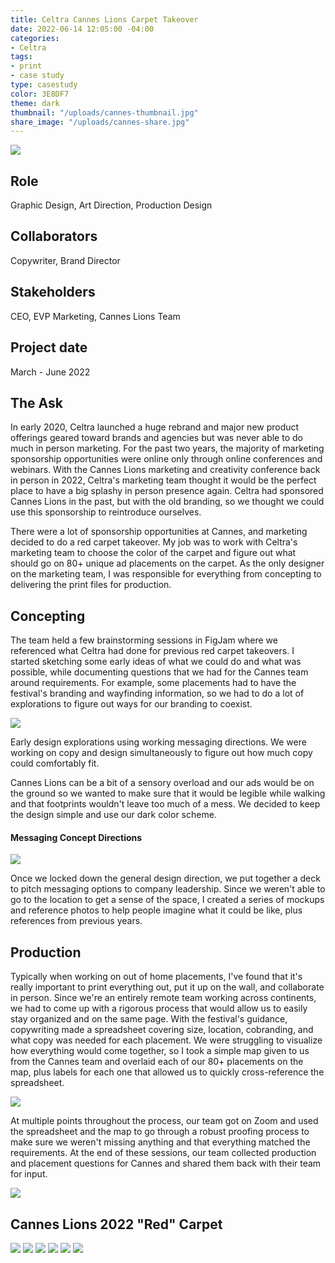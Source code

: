 ```yaml
---
title: Celtra Cannes Lions Carpet Takeover
date: 2022-06-14 12:05:00 -04:00
categories:
- Celtra
tags:
- print
- case study
type: casestudy
color: 3E8DF7
theme: dark
thumbnail: "/uploads/cannes-thumbnail.jpg"
share_image: "/uploads/cannes-share.jpg"
---
```


<img src="/uploads/cannes-header.jpg" class="width-100">

## Role
Graphic Design, Art Direction, Production Design 

## Collaborators
Copywriter, Brand Director 

## Stakeholders
CEO, EVP Marketing, Cannes Lions Team 

## Project date
March - June 2022


## The Ask

In early 2020, Celtra launched a huge rebrand and major new product offerings geared toward brands and agencies but was never able to do much in person marketing. For the past two years, the majority of marketing sponsorship opportunities were online only through online conferences and webinars. With the Cannes Lions marketing and creativity conference back in person in 2022, Celtra's marketing team thought it would be the perfect place to have a big splashy in person presence again. Celtra had sponsored Cannes Lions in the past, but with the old branding, so we thought we could use this sponsorship to reintroduce ourselves.

There were a lot of sponsorship opportunities at Cannes, and marketing decided to do a red carpet takeover. My job was to work with Celtra's marketing team to choose the color of the carpet and figure out what should go on 80+ unique ad placements on the carpet. As the only designer on the marketing team, I was responsible for everything from concepting to delivering the print files for production.

## Concepting

The team held a few brainstorming sessions in FigJam where we referenced what Celtra had done for previous red carpet takeovers. I started sketching some early ideas of what we could do and what was possible, while documenting questions that we had for the Cannes team around requirements. For example, some placements had to have the festival's branding and wayfinding information, so we had to do a lot of explorations to figure out ways for our branding to coexist. 

<img src="/uploads/cannes-ideas.jpg" class="width-100">

Early design explorations using working messaging directions. We were working on copy and design simultaneously to figure out how much copy could comfortably fit.

Cannes Lions can be a bit of a sensory overload and our ads would be on the ground so we wanted to make sure that it would be legible while walking and that footprints wouldn't leave too much of a mess. We decided to keep the design simple and use our dark color scheme.

#### Messaging Concept Directions #### 

<img src="/uploads/cannes-copy.jpg" class="width-100">

Once we locked down the general design direction, we put together a deck to pitch messaging options to company leadership. Since we weren't able to go to the location to get a sense of the space, I created a series of mockups and reference photos to help people imagine what it could be like, plus references from previous years.


## Production 

Typically when working on out of home placements, I've found that it's really important to print everything out, put it up on the wall, and collaborate in person. Since we're an entirely remote team working across continents, we had to come up with a rigorous process that would allow us to easily stay organized and on the same page. With the festival's guidance, copywriting made a spreadsheet covering size, location, cobranding, and what copy was needed for each placement. We were struggling to visualize how everything would come together, so I took a simple map given to us from the Cannes team and overlaid each of our 80+ placements on the map, plus labels for each one that allowed us to quickly cross-reference the spreadsheet. 

<img src="/uploads/cannes-planning.jpg" class="width-100">

At multiple points throughout the process, our team got on Zoom and used the spreadsheet and the map to go through a robust proofing process to make sure we weren't missing anything and that everything matched the requirements. At the end of these sessions, our team collected production and placement questions for Cannes and shared them back with their team for input.

<img src="/uploads/cannes-art.jpg" class="width-100">


## Cannes Lions 2022 "Red" Carpet

<img src="/uploads/cannes-palais.jpg" class="width-100">

<img src="/uploads/cannes-boardwalk.jpg" class="width-100">

<img src="/uploads/cannes-large.jpg" class="width-100">

<img src="/uploads/cannes-long.jpg" class="width-100">

<img src="/uploads/cannes-stay.jpg" class="width-100">

<img src="/uploads/cannes-tiktok.jpg" class="width-100">





